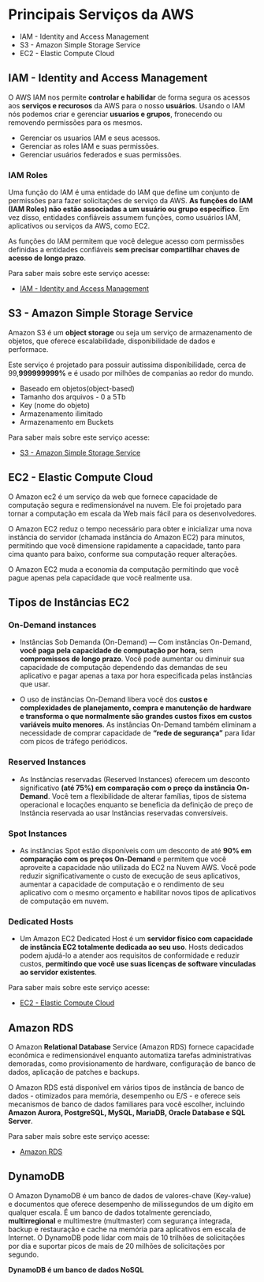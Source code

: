 # Principais Serviços da AWS

* IAM - Identity and Access Management
* S3 - Amazon Simple Storage Service
* EC2 - Elastic Compute Cloud

## IAM - Identity and Access Management

O AWS IAM nos permite **controlar e habilidar** de forma segura os acessos aos **serviços e recurosos** da AWS para o nosso **usuários**. Usando o IAM nós podemos criar e gerenciar **usuarios e grupos**, fronecendo ou removendo permissões para os mesmos. 

* Gerenciar os usuarios IAM e seus acessos.
* Gerenciar as roles IAM e suas permissões.
* Gerenciar usuários federados e suas permissões.

### IAM Roles

Uma função do IAM é uma entidade do IAM que define um conjunto de permissões para fazer solicitações de serviço da AWS. **As funções do IAM (IAM Roles) não estão associadas a um usuário ou grupo específico**. Em vez disso, entidades confiáveis assumem funções, como usuários IAM, aplicativos ou serviços da AWS, como EC2.

As funções do IAM permitem que você delegue acesso com permissões definidas a entidades confiáveis **sem precisar compartilhar chaves de acesso de longo prazo**.

Para saber mais sobre este serviço acesse: 
    
  * [IAM - Identity and Access Management](https://docs.aws.amazon.com/pt_br/whitepapers/latest/navigating-gdpr-compliance/aws-identity-and-access-management.html)

## S3 - Amazon Simple Storage Service

Amazon S3 é um **object storage** ou seja um serviço de armazenamento de objetos, que oferece escalabilidade, disponibilidade de dados e performace. 

Este serviço é projetado para possuir autissima disponibilidade, cerca de 99,**999999999%** e é usado por milhões de companias ao redor do mundo.

* Baseado em objetos(object-based)
* Tamanho dos arquivos - 0 a 5Tb
* Key (nome do objeto)
* Armazenamento ilimitado
* Armazenamento em Buckets

Para saber mais sobre este serviço acesse: 
    
  * [S3 - Amazon Simple Storage Service](https://docs.aws.amazon.com/s3/?icmpid=docs_homepage_featuredsvcs)

## EC2 - Elastic Compute Cloud

O Amazon ec2 é um serviço da web que fornece capacidade de computação segura e redimensionável na nuvem. Ele foi projetado para tornar a computação em escala da Web mais fácil para os desenvolvedores.

O Amazon EC2 reduz o tempo necessário para obter e inicializar uma nova instância do servidor (chamada instância do Amazon EC2) para minutos, permitindo que você dimensione rapidamente a capacidade, tanto para cima quanto para baixo, conforme sua computação requer alterações.

O Amazon EC2 muda a economia da computação permitindo  que você pague apenas pela capacidade que você realmente usa.

## Tipos de Instâncias EC2

### On-Demand instances

* Instâncias Sob Demanda (On-Demand) — Com instâncias On-Demand, **você paga pela capacidade de computação por hora**, sem **compromissos de longo prazo**. Você pode aumentar ou diminuir sua capacidade de computação dependendo das demandas de seu aplicativo e pagar apenas a taxa por hora especificada pelas instâncias que usar.

* O uso de instâncias On-Demand libera você dos **custos e complexidades de planejamento, compra e manutenção de hardware e transforma o que normalmente são grandes custos fixos em custos variáveis muito menores**. As instâncias On-Demand também eliminam a necessidade de comprar capacidade de **“rede de segurança”** para lidar com picos de tráfego periódicos.

### Reserved Instances

* As Instâncias reservadas (Reserved Instances) oferecem um desconto significativo **(até 75%) em comparação com o preço da instância On-Demand**. Você tem a flexibilidade de alterar famílias, tipos de sistema operacional e locações enquanto se beneficia da definição de preço de Instância reservada ao usar Instâncias reservadas conversíveis.


### Spot Instances

* As instâncias Spot estão disponíveis com um desconto de até **90% em comparação com os preços On-Demand** e permitem que você aproveite a capacidade não utilizada do EC2 na Nuvem AWS. Você pode reduzir significativamente o custo de execução de seus aplicativos, aumentar a capacidade de computação e o rendimento de seu aplicativo com o mesmo orçamento e habilitar novos tipos de aplicativos de computação em nuvem.

### Dedicated Hosts

* Um Amazon EC2 Dedicated Host é um **servidor físico com capacidade de instância EC2 totalmente dedicada ao seu uso**. Hosts dedicados podem ajudá-lo a atender aos requisitos de conformidade e reduzir custos, **permitindo que você use suas licenças de software vinculadas ao servidor existentes**.

Para saber mais sobre este serviço acesse: 
    
  * [EC2 - Elastic Compute Cloud](https://docs.aws.amazon.com/ec2/?icmpid=docs_homepage_featuredsvcs)


## Amazon RDS

O Amazon **Relational Database** Service (Amazon RDS) fornece capacidade econômica e redimensionável enquanto automatiza tarefas administrativas demoradas, como provisionamento de hardware, configuração de banco de dados, aplicação de patches e backups.

O Amazon RDS está disponível em vários tipos de instância de banco de dados - otimizados para memória, desempenho ou E/S - e oferece seis mecanismos de banco de dados familiares para você escolher, incluindo **Amazon Aurora, PostgreSQL, MySQL, MariaDB, Oracle Database e SQL Server**.


Para saber mais sobre este serviço acesse: 
    
  * [Amazon RDS](https://docs.aws.amazon.com/rds/?icmpid=docs_homepage_featuredsvcs)

## DynamoDB

O Amazon DynamoDB é um banco de dados de valores-chave (Key-value) e documentos que oferece desempenho de milissegundos de um dígito em qualquer escala. É um banco de dados totalmente gerenciado, **multirregional** e multimestre (multmaster) com segurança integrada, backup e restauração e cache na memória para aplicativos em escala de Internet. O DynamoDB pode lidar com mais de 10 trilhões de solicitações por dia e suportar picos de mais de 20 milhões de solicitações por segundo.

**DynamoDB é um banco de dados NoSQL**